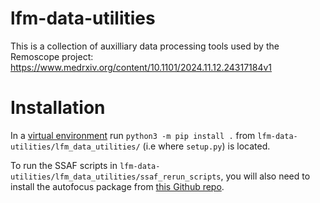 # lfm-data-utilities

This is a collection of auxilliary data processing tools used by the Remoscope project: https://www.medrxiv.org/content/10.1101/2024.11.12.24317184v1

# Installation

In a [virtual environment](https://docs.python.org/3/library/venv.html) run `python3 -m pip install .` from `lfm-data-utilities/lfm_data_utilities/` (i.e where `setup.py`) is located.

To run the SSAF scripts in `lfm-data-utilities/lfm_data_utilities/ssaf_rerun_scripts`, you will also need to install the autofocus package from [this Github repo](https://github.com/czbiohub/ulc-malaria-autofocus).

